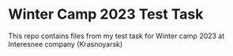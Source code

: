 # Winter Camp 2023 Test Task
 
This repo contains files from my test task for Winter camp 2023 at Interesnee company (Krasnoyarsk)

